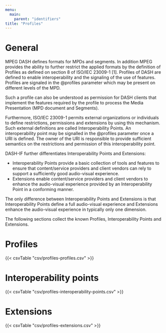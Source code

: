 ```yaml
---
menu:
  main:
    parent: "identifiers"
title: "Profiles"
---
```


# General

MPEG DASH defines formats for MPDs and segments. In addition MPEG provides the
ability to further restrict the applied formats by the definition of Profiles
as defined on section 8 of ISO/IEC 23009-1 [1]. Profiles of DASH are defined
to enable interoperability and the signaling of the use of features. Profiles
are signaled in the @profiles parameter which may be present on different
levels of the MPD.

Such a profile can also be understood as permission for DASH clients that
implement the features required by the profile to process the Media
Presentation (MPD document and Segments).

Furthermore, ISO/IEC 23009-1 permits external organizations or individuals to
define restrictions, permissions and extensions by using this mechanism. Such
external definitions are called Interoperability Points. An interoperability
point may be signalled in the @profiles parameter once a URI is defined. The
owner of the URI is responsible to provide sufficient semantics on the
restrictions and permission of this interoperability point.

DASH-IF further differentiates Interoperability Points and Extensions:

  * Interoperability Points provide a basic collection of tools and features
    to ensure that content/service providers and client vendors can rely to
    support a sufficiently good audio-visual experience.
  * Extensions enable content/service providers and client vendors to enhance
    the audio-visual experience provided by an Interoperability Point in a
    conforming manner.

The only difference between Interoperability Points and Extensions is that
Interoperability Points define a full audio-visual experience and Extensions
enhance the audio-visual experience in typically only one dimension.

The following sections collect the known Profiles, Interoperability Points
and Extensions.

# Profiles
{{< csvTable "csv/profiles-profiles.csv" >}}

# Interoperability points

{{< csvTable "csv/profiles-interoperability-points.csv" >}}

# Extensions

{{< csvTable "csv/profiles-extensions.csv" >}}

